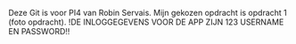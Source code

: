 Deze Git is voor PI4 van Robin Servais. Mijn gekozen opdracht is opdracht 1 (foto opdracht). !DE INLOGGEGEVENS VOOR DE APP ZIJN 123 USERNAME EN PASSWORD!!
